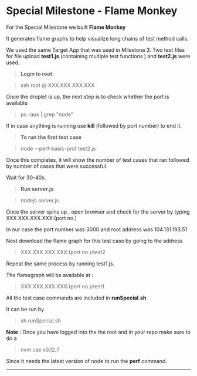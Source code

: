 Special Milestone - Flame Monkey
============================


For the Special Milestone we built **Flame Monkey**

It generates flame graphs to help visualize long chains of test method calls.

We used the same Target App that was used in Milestone 3. 
Two test files for file upload **test1.js** (containing multiple test functions ) and **test2.js** were used.

>**Login to root**

> ssh root @ XXX.XXX.XXX.XXX

Once the droplet is up, the next step is to check whether the port is available

> ps -aux | grep "node"

If in case anything is running use **kill** (followed by port number) to end it.

>**To run the first test case**

> node --perf-basic-prof test2.js

Once this completes, it will show the number of test cases that ran followed by number of cases that were successful. 

Wait for 30-40s.

>**Run server.js**

> nodejs server.js

Once the server spins up , open browser and check for the server by typing 
XXX.XXX.XXX.XXX:(port no.)

In our case the port number was 3000 and root address was 104.131.193.51

Next download the flame graph for this test case by going to the address 
> XXX.XXX.XXX.XXX:(port no.)/test2

Repeat the same process by running test1.js.

The flamegraph will be available at :
> XXX.XXX.XXX.XXX:(port no.)/test1

All the test case commands are included in **runSpecial.sh**

It can be run by
> sh runSpecial.sh

**Note** : Once you have logged into the the root and in your repo make sure to do a 

> nvm use v0.12.7

Since it needs the latest version of node to run the **perf** command.

----------
